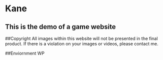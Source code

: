 # Kane

## This is the demo of a game website

##Copyright
All images within this website will not be presented in the final product.
If there is a violation on your images or videos, please contact me.

##Enviornment
WP
